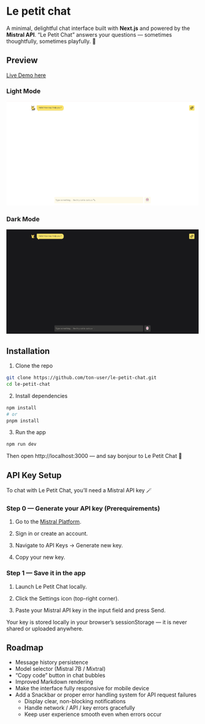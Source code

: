 # Le petit chat

A minimal, delightful chat interface built with **Next.js** and powered by the **Mistral API**.
“Le Petit Chat” answers your questions — sometimes thoughtfully, sometimes playfully. 🐾

## Preview
[Live Demo here](https://le-petit-chat.vercel.app/)

### Light Mode
![preview](preview.png)
### Dark Mode
![preview dark](preview-dark.png)


## Installation

1. Clone the repo  
```sh
git clone https://github.com/ton-user/le-petit-chat.git
cd le-petit-chat
```

2. Install dependencies
```sh
npm install
# or
pnpm install
```

3. Run the app
```sh
npm run dev
```

Then open http://localhost:3000
 — and say bonjour to Le Petit Chat 🐾


## API Key Setup

To chat with Le Petit Chat, you’ll need a Mistral API key 🪄

### Step 0 — Generate your API key (Prerequirements)

1. Go to the [Mistral Platform](https://console.mistral.ai).

2. Sign in or create an account.

3. Navigate to API Keys → Generate new key.

4. Copy your new key.

### Step 1 — Save it in the app

1. Launch Le Petit Chat locally.

2. Click the Settings icon (top-right corner).

3. Paste your Mistral API key in the input field and press Send.

Your key is stored locally in your browser’s sessionStorage — it is never shared or uploaded anywhere.

## Roadmap
- Message history persistence
- Model selector (Mistral 7B / Mixtral)
- “Copy code” button in chat bubbles
- Improved Markdown rendering
- Make the interface fully responsive for mobile device
- Add a Snackbar or proper error handling system for API request failures
    - Display clear, non-blocking notifications
    - Handle network / API / key errors gracefully
    - Keep user experience smooth even when errors occur